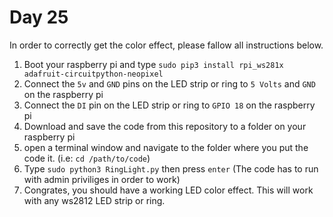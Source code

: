 # Day 25

In order to correctly get the color effect, please fallow all instructions below.

1. Boot your raspberry pi and type `sudo pip3 install rpi_ws281x adafruit-circuitpython-neopixel`
2. Connect the `5v` and `GND` pins on the LED strip or ring to `5 Volts` and `GND` on the raspberry pi
3. Connect the `DI` pin on the LED strip or ring to `GPIO 18` on the raspberry pi
4. Download and save the code from this repository to a folder on your raspberry pi
5. open a terminal window and navigate to the folder where you put the code it. (i.e: `cd /path/to/code`)
6. Type `sudo python3 RingLight.py` then press `enter` (The code has to run with admin priviliges in order to work)
7. Congrates, you should have a working LED color effect. This will work with any ws2812 LED strip or ring.
